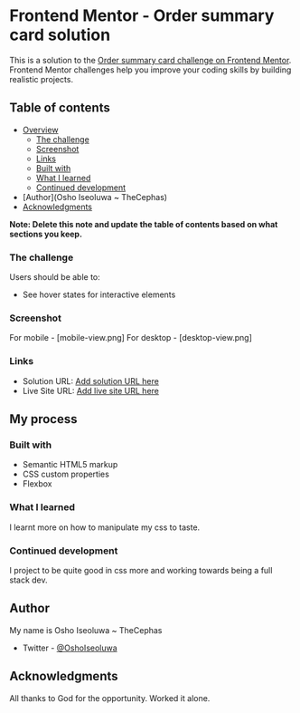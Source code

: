 # Frontend Mentor - Order summary card solution

This is a solution to the [Order summary card challenge on Frontend Mentor](https://www.frontendmentor.io/challenges/order-summary-component-QlPmajDUj). Frontend Mentor challenges help you improve your coding skills by building realistic projects. 

## Table of contents

- [Overview](#overview)
  - [The challenge](#the-challenge)
  - [Screenshot](#screenshot)
  - [Links](#links)
  - [Built with](#built-with)
  - [What I learned](#what-i-learned)
  - [Continued development](#continued-development)
- [Author](Osho Iseoluwa ~ TheCephas)
- [Acknowledgments](#acknowledgments)

**Note: Delete this note and update the table of contents based on what sections you keep.**


### The challenge

Users should be able to:

- See hover states for interactive elements

### Screenshot
For mobile - [mobile-view.png]
For desktop - [desktop-view.png]

### Links

- Solution URL: [Add solution URL here](https://your-solution-url.com)
- Live Site URL: [Add live site URL here](https://your-live-site-url.com)

## My process

### Built with

- Semantic HTML5 markup
- CSS custom properties
- Flexbox


### What I learned
I learnt more on how to manipulate my css to taste.


### Continued development

I project to be quite good in css more and working towards being a full stack dev.





## Author
My name is Osho Iseoluwa ~ TheCephas

- Twitter - [@OshoIseoluwa](https://www.twitter.com/OshoIseoluwa)



## Acknowledgments

All thanks to God for the opportunity. Worked it alone.
